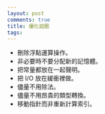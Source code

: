 ```yaml
---
layout: post
comments: true
title: 優化迴圈
tags: 
---
```

- 刪除浮點運算操作。
- 非必要時不要分配新的記憶體。
- 把常量都放在一起聲明。
- 把 I/O 放在緩衝裡做。
- 儘量不用除法。
- 儘量不用昂貴的類型轉換。
- 移動指針而非重新計算索引。

